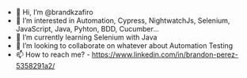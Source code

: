- 👋 Hi, I’m @brandkzafiro
- 👀 I’m interested in Automation, Cypress, NightwatchJs, Selenium, JavaScript, Java, Pyhton, BDD, Cucumber... 
- 🌱 I’m currently learning Selenium with Java
- 💞️ I’m looking to collaborate on whatever about Automation Testing
- 📫 How to reach me? - https://www.linkedin.com/in/brandon-perez-5358291a2/

<!---
brandkzafiro/brandkzafiro is a ✨ special ✨ repository because its `README.md` (this file) appears on your GitHub profile.
You can click the Preview link to take a look at your changes.
--->
